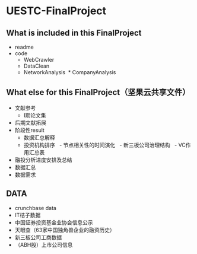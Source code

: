 # UESTC-FinalProject

## What is included in this FinalProject
* readme
* code  
  * WebCrawler
  * DataClean
  * NetworkAnalysis
  * CompanyAnalysis

## What else for this FinalProject（坚果云共享文件）
* 文献参考
  * I期论文集
* 后期文献拓展
* 阶段性result
   - 数据汇总解释
   - 投资机构排序
   - 节点相关性的时间演化
   - 新三板公司治理结构
   - VC作用汇总表
* 融投分析进度安排及总结
* 数据汇总
* 数据需求

## DATA
 - crunchbase data
 - IT桔子数据
 - 中国证券投资基金业协会信息公示
 - 天眼查（63家中国独角兽企业的融资历史）
 - 新三板公司工商数据
 - （ABH股）上市公司信息
